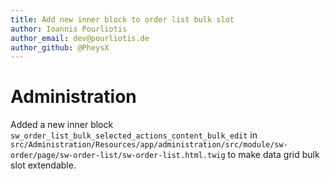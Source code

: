 ```yaml
---
title: Add new inner block to order list bulk slot
author: Ioannis Pourliotis
author_email: dev@pourliotis.de 
author_github: @PheysX
---
```

# Administration
Added a new inner block `sw_order_list_bulk_selected_actions_content_bulk_edit` in `src/Administration/Resources/app/administration/src/module/sw-order/page/sw-order-list/sw-order-list.html.twig` to make data grid bulk slot extendable.
